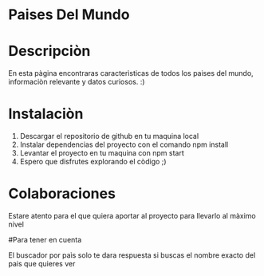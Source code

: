 # Paises Del Mundo

# Descripciòn

En esta pàgina encontraras caracterìsticas de todos los paises del mundo, informaciòn
relevante y datos curiosos. :)

# Instalaciòn

1. Descargar el repositorio de github en tu maquina local
2. Instalar dependencias del proyecto con el comando npm install
3. Levantar el proyecto en tu maquina con npm start
4. Espero que disfrutes explorando el còdigo ;)

# Colaboraciones

Estare atento para el que quiera aportar al proyecto para llevarlo al màximo nivel

#Para tener en cuenta

El buscador por paìs solo te dara respuesta si buscas el nombre exacto del pais que
quieres ver

